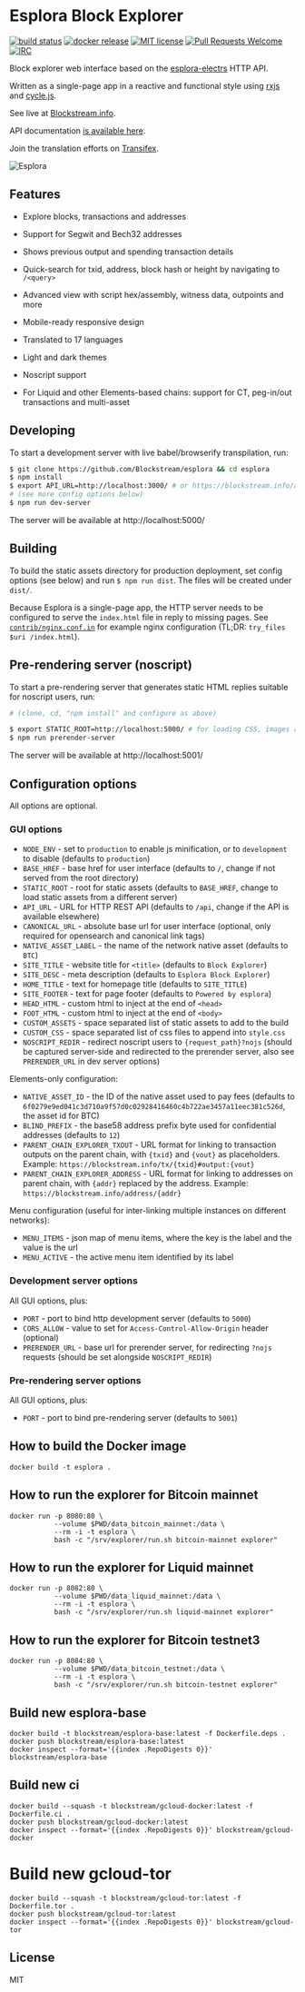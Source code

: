 # Esplora Block Explorer

[![build status](https://api.travis-ci.org/Blockstream/esplora.svg)](https://travis-ci.org/Blockstream/esplora)
[![docker release](https://img.shields.io/docker/pulls/blockstream/esplora.svg)](https://hub.docker.com/r/blockstream/esplora)
[![MIT license](https://img.shields.io/github/license/blockstream/esplora.svg)](https://github.com/blockstream/esplora/blob/master/LICENSE)
[![Pull Requests Welcome](https://img.shields.io/badge/PRs-welcome-brightgreen.svg)](http://makeapullrequest.com)
[![IRC](https://img.shields.io/badge/chat-on%20freenode-brightgreen.svg)](https://webchat.freenode.net/?channels=bitcoin-explorers)

Block explorer web interface based on the [esplora-electrs](https://github.com/Blockstream/electrs) HTTP API.

Written as a single-page app in a reactive and functional style using
[rxjs](https://github.com/ReactiveX/rxjs) and [cycle.js](https://cycle.js.org/).

See live at [Blockstream.info](https://blockstream.info/).

API documentation [is available here](API.md).

Join the translation efforts on [Transifex](https://transifex.com/blockstream/esplora/).

![Esplora](https://raw.githubusercontent.com/Blockstream/esplora/master/flavors/blockstream/www/img/social-sharing.png)

## Features

- Explore blocks, transactions and addresses

- Support for Segwit and Bech32 addresses

- Shows previous output and spending transaction details

- Quick-search for txid, address, block hash or height by navigating to `/<query>`

- Advanced view with script hex/assembly, witness data, outpoints and more

- Mobile-ready responsive design

- Translated to 17 languages

- Light and dark themes

- Noscript support

- For Liquid and other Elements-based chains: support for CT, peg-in/out transactions and multi-asset

## Developing

To start a development server with live babel/browserify transpilation, run:

```bash
$ git clone https://github.com/Blockstream/esplora && cd esplora
$ npm install
$ export API_URL=http://localhost:3000/ # or https://blockstream.info/api/ if you don't have a local API server
# (see more config options below)
$ npm run dev-server
```

The server will be available at http://localhost:5000/

## Building

To build the static assets directory for production deployment, set config options (see below)
and run `$ npm run dist`. The files will be created under `dist/`.

Because Esplora is a single-page app, the HTTP server needs to be configured to serve the `index.html` file in reply to missing pages.
See [`contrib/nginx.conf.in`](contrib/nginx.conf.in) for example nginx configuration (TL;DR: `try_files $uri /index.html`).

## Pre-rendering server (noscript)

To start a pre-rendering server that generates static HTML replies suitable for noscript users, run:

```bash
# (clone, cd, "npm install" and configure as above)

$ export STATIC_ROOT=http://localhost:5000/ # for loading CSS, images and fonts
$ npm run prerender-server
```

The server will be available at http://localhost:5001/

## Configuration options

All options are optional.

### GUI options

- `NODE_ENV` - set to `production` to enable js minification, or to `development` to disable (defaults to `production`)
- `BASE_HREF` - base href for user interface (defaults to `/`, change if not served from the root directory)
- `STATIC_ROOT` - root for static assets (defaults to `BASE_HREF`, change to load static assets from a different server)
- `API_URL` - URL for HTTP REST API (defaults to `/api`, change if the API is available elsewhere)
- `CANONICAL_URL` - absolute base url for user interface (optional, only required for opensearch and canonical link tags)
- `NATIVE_ASSET_LABEL` - the name of the network native asset (defaults to `BTC`)
- `SITE_TITLE` - website title for `<title>` (defaults to `Block Explorer`)
- `SITE_DESC` - meta description (defaults to `Esplora Block Explorer`)
- `HOME_TITLE` - text for homepage title (defaults to `SITE_TITLE`)
- `SITE_FOOTER` - text for page footer (defaults to `Powered by esplora`)
- `HEAD_HTML` - custom html to inject at the end of `<head>`
- `FOOT_HTML` - custom html to inject at the end of `<body>`
- `CUSTOM_ASSETS` - space separated list of static assets to add to the build
- `CUSTOM_CSS` - space separated list of css files to append into `style.css`
- `NOSCRIPT_REDIR` - redirect noscript users to `{request_path}?nojs` (should be captured server-side and redirected to the prerender server, also see `PRERENDER_URL` in dev server options)

Elements-only configuration:

- `NATIVE_ASSET_ID` - the ID of the native asset used to pay fees (defaults to `6f0279e9ed041c3d710a9f57d0c02928416460c4b722ae3457a11eec381c526d`, the asset id for BTC)
- `BLIND_PREFIX` - the base58 address prefix byte used for confidential addresses (defaults to `12`)
- `PARENT_CHAIN_EXPLORER_TXOUT` - URL format for linking to transaction outputs on the parent chain, with `{txid}` and `{vout}` as placeholders. Example: `https://blockstream.info/tx/{txid}#output:{vout}`
- `PARENT_CHAIN_EXPLORER_ADDRESS` - URL format for linking to addresses on parent chain, with `{addr}` replaced by the address. Example: `https://blockstream.info/address/{addr}`

Menu configuration (useful for inter-linking multiple instances on different networks):

- `MENU_ITEMS` - json map of menu items, where the key is the label and the value is the url
- `MENU_ACTIVE` - the active menu item identified by its label

### Development server options

All GUI options, plus:

- `PORT` - port to bind http development server (defaults to `5000`)
- `CORS_ALLOW` - value to set for `Access-Control-Allow-Origin` header (optional)
- `PRERENDER_URL` - base url for prerender server, for redirecting `?nojs` requests (should be set alongside `NOSCRIPT_REDIR`)

### Pre-rendering server options

All GUI options, plus:

- `PORT` - port to bind pre-rendering server (defaults to `5001`)

## How to build the Docker image

```
docker build -t esplora .
```

## How to run the explorer for Bitcoin mainnet

```
docker run -p 8080:80 \
           --volume $PWD/data_bitcoin_mainnet:/data \
           --rm -i -t esplora \
           bash -c "/srv/explorer/run.sh bitcoin-mainnet explorer"
```

## How to run the explorer for Liquid mainnet

```
docker run -p 8082:80 \
           --volume $PWD/data_liquid_mainnet:/data \
           --rm -i -t esplora \
           bash -c "/srv/explorer/run.sh liquid-mainnet explorer"
```

## How to run the explorer for Bitcoin testnet3

```
docker run -p 8084:80 \
           --volume $PWD/data_bitcoin_testnet:/data \
           --rm -i -t esplora \
           bash -c "/srv/explorer/run.sh bitcoin-testnet explorer"
```


## Build new esplora-base

```
docker build -t blockstream/esplora-base:latest -f Dockerfile.deps .
docker push blockstream/esplora-base:latest
docker inspect --format='{{index .RepoDigests 0}}' blockstream/esplora-base
```

## Build new ci

```
docker build --squash -t blockstream/gcloud-docker:latest -f Dockerfile.ci .
docker push blockstream/gcloud-docker:latest
docker inspect --format='{{index .RepoDigests 0}}' blockstream/gcloud-docker
```

# Build new gcloud-tor

```
docker build --squash -t blockstream/gcloud-tor:latest -f Dockerfile.tor .
docker push blockstream/gcloud-tor:latest
docker inspect --format='{{index .RepoDigests 0}}' blockstream/gcloud-tor
```

## License

MIT
